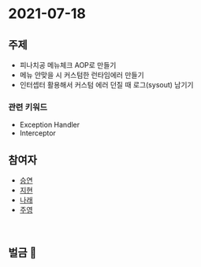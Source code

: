 # 2021-07-18

## 주제

- 피나치공 메뉴체크 AOP로 만들기 
- 메뉴 안맞을 시 커스텀한 런타임에러 만들기 
- 인터셉터 활용해서 커스텀 에러 던질 때 로그(sysout) 남기기

### 관련 키워드
- Exception Handler
- Interceptor

## 참여자
- [승연](https://github.com/ssyoni)
- [지현](https://github.com/choejee)
- [나래](https://github.com/mumblecoder)
- [주영](https://github.com/pamyferret)
  
<br/>

## 벌금 💸
